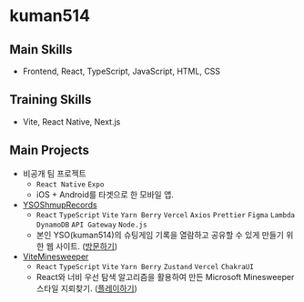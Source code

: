 # kuman514

## Main Skills
- Frontend, React, TypeScript, JavaScript, HTML, CSS

## Training Skills
- Vite, React Native, Next.js

## Main Projects
- 비공개 팀 프로젝트
  - `React Native` `Expo`
  - iOS + Android를 타겟으로 한 모바일 앱.
- [YSOShmupRecords](https://github.com/kuman514/YSOShmupRecords)
  - `React` `TypeScript` `Vite` `Yarn Berry` `Vercel` `Axios` `Prettier` `Figma` `Lambda` `DynamoDB` `API Gateway` `Node.js`
  - 본인 YSO(kuman514)의 슈팅게임 기록을 열람하고 공유할 수 있게 만들기 위한 웹 사이트. ([방문하기](https://yso-shmup-records.vercel.app/))
- [ViteMinesweeper](https://github.com/kuman514/ViteMinesweeper)
  - `React` `TypeScript` `Vite` `Yarn Berry` `Zustand` `Vercel` `ChakraUI`
  - React와 너비 우선 탐색 알고리즘을 활용하여 만든 Microsoft Minesweeper 스타일 지뢰찾기. ([플레이하기](https://vite-minesweeper.vercel.app/))
